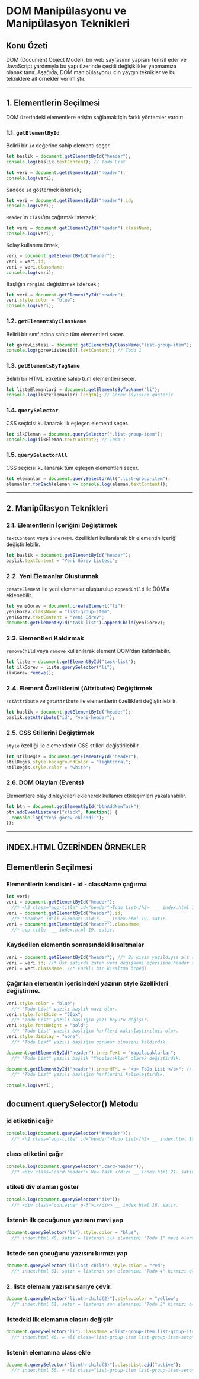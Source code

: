 # DOM Manipülasyonu ve Manipülasyon Teknikleri

## Konu Özeti
DOM (Document Object Model), bir web sayfasının yapısını temsil eder ve JavaScript yardımıyla bu yapı üzerinde çeşitli değişiklikler yapmamıza olanak tanır. Aşağıda, DOM manipülasyonu için yaygın teknikler ve bu tekniklere ait örnekler verilmiştir.

---

## 1. Elementlerin Seçilmesi
DOM üzerindeki elementlere erişim sağlamak için farklı yöntemler vardır:

### 1.1. `getElementById`
Belirli bir `id` değerine sahip elementi seçer.

```javascript
let baslik = document.getElementById("header");
console.log(baslik.textContent); // Todo List
```

```javascript
let veri = document.getElementById("header");
console.log(veri);
```

Sadece `id` göstermek istersek;
```javascript
let veri = document.getElementById("header").id;
console.log(veri);
```

`Header`'ın `Class`'ını çağırmak istersek;
```javascript
let veri = document.getElementById("header").className;
console.log(veri);
```

Kolay kullanımı örnek;
```javascript
veri = document.getElementById("header");
veri = veri.id;
veri = veri.className;
console.log(veri);
```

Başlığın `rengini` değiştirmek istersek ;
```javascript
let veri = document.getElementById("header");
veri.style.color = "blue";
console.log(veri);
```


### 1.2. `getElementsByClassName`
Belirli bir sınıf adına sahip tüm elementleri seçer.

```javascript
let gorevListesi = document.getElementsByClassName("list-group-item");
console.log(gorevListesi[0].textContent); // Todo 1
```

### 1.3. `getElementsByTagName`
Belirli bir HTML etiketine sahip tüm elementleri seçer.

```javascript
let listeElemanlari = document.getElementsByTagName("li");
console.log(listeElemanlari.length); // Görev sayısını gösterir
```

### 1.4. `querySelector`
CSS seçicisi kullanarak ilk eşleşen elementi seçer.

```javascript
let ilkEleman = document.querySelector(".list-group-item");
console.log(ilkEleman.textContent); // Todo 1
```

### 1.5. `querySelectorAll`
CSS seçicisi kullanarak tüm eşleşen elementleri seçer.

```javascript
let elemanlar = document.querySelectorAll(".list-group-item");
elemanlar.forEach(eleman => console.log(eleman.textContent));
```

---

## 2. Manipülasyon Teknikleri

### 2.1. Elementlerin İçeriğini Değiştirmek
`textContent` veya `innerHTML` özellikleri kullanılarak bir elementin içeriği değiştirilebilir.

```javascript
let baslik = document.getElementById("header");
baslik.textContent = "Yeni Görev Listesi";
```

### 2.2. Yeni Elemanlar Oluşturmak
`createElement` ile yeni elemanlar oluşturulup `appendChild` ile DOM'a eklenebilir.

```javascript
let yeniGorev = document.createElement("li");
yeniGorev.className = "list-group-item";
yeniGorev.textContent = "Yeni Görev";
document.getElementById("task-list").appendChild(yeniGorev);
```

### 2.3. Elementleri Kaldırmak
`removeChild` veya `remove` kullanılarak element DOM'dan kaldırılabilir.

```javascript
let liste = document.getElementById("task-list");
let ilkGorev = liste.querySelector("li");
ilkGorev.remove();
```

### 2.4. Element Özelliklerini (Attributes) Değiştirmek
`setAttribute` ve `getAttribute` ile elementlerin özellikleri değiştirilebilir.

```javascript
let baslik = document.getElementById("header");
baslik.setAttribute("id", "yeni-header");
```

### 2.5. CSS Stillerini Değiştirmek
`style` özelliği ile elementlerin CSS stilleri değiştirilebilir.

```javascript
let stilDegis = document.getElementById("header");
stilDegis.style.backgroundColor = "lightcoral";
stilDegis.style.color = "white";
```

### 2.6. DOM Olayları (Events)
Elementlere olay dinleyicileri eklenerek kullanıcı etkileşimleri yakalanabilir.

```javascript
let btn = document.getElementById("btnAddNewTask");
btn.addEventListener("click", function() {
  console.log("Yeni görev eklendi!");
});
```

---

## iNDEX.HTML ÜZERİNDEN ÖRNEKLER

## Elementlerin Seçilmesi

### Elementlerin kendisini - id - className çağırma

```javascript
let veri;
veri = document.getElementById("header");
  //* <h2 class="app-title" id="header">Todo List</h2>	__ index.html 19. satır.
veri = document.getElementById("header").id;
  //* "header" id'li elementi aldık. __ index.html 19. satır.
veri = document.getElementById("header").className;
  //* app-title  __ index.html 19. satır.
```

### Kaydedilen elementin sonrasındaki kısaltmalar

```javascript
veri = document.getElementById("header"); //* Bu kısım yazıldıysa alt satırdaki artık kısaltmasıdır.
veri = veri.id; //* Üst satırda zaten veri değişkeni içerisine header satırını attık.
veri = veri.className; //* Farklı bir kısaltma örneği
```

### Çağırılan elementin içerisindeki yazının style özellikleri değiştirme.

```javascript
veri.style.color = "blue"; 
  //* "Todo List" yazılı başlık mavi olur.
veri.style.fontSize = "50px";
  //* "Todo List" yazılı başlığın yazı boyutu değişir.
veri.style.fontWeight = "bold";
  //* "Todo List" yazılı başlığın harfleri kalınlaştırılmış olur.
veri.style.display = "none";
  //* "Todo List" yazılı başlığın görünür olmasını kaldırdık.

document.getElementById("header").innerText = "Yapılacaklarlar";
  //* "Todo List" yazılı başlık "Yapılacaklar" olarak değiştirdik.

document.getElementById("header").innerHTML = "<b> ToDo List </b>"; //! Başlığın harflerini kalınlaştırdır.
  //* "Todo List" yazılı başlığın harflerini kalınlaştırdık.
  
console.log(veri);
```


## document.querySelector() Metodu

### id etiketini çağır

```javascript
console.log(document.querySelector("#header")); 
  //* <h2 class="app-title" id="header">Todo List</h2> __ index.html 19. satır.
```

### class etiketini çağır

```javascript
console.log(document.querySelector(".card-header")); 
  //* <div class="card-header"> New Task </div> __ index.html 21. satır.
```

### etiketi div olanları göster

```javascript
console.log(document.querySelector("div")); 
  //* <div class="container p-3">…</div> __ index.html 18. satır.
```

### listenin ilk çocuğunun yazısını mavi yap

```javascript
document.querySelector("li").style.color = "blue"; 
  //* index.html 46. satır = listenin ilk elemanını "Todo 1" mavi olarak değişti.
```

### listede son çocuğunu yazısını kırmızı yap

```javascript
document.querySelector("li:last-child").style.color = "red"; 
  //* index.html 61. satır = listenin son elemanını "Todo 4" kırmızı olarak değişti.
```

### 2. liste elemanı yazısını sarıye çevir.

```javascript
document.querySelector("li:nth-child(2)").style.color = "yellow"; 
  //* index.html 51. satır = listenin son elemanını "Todo 2" kırmızı olarak değişti.
```

### listedeki ilk elemanın clasını değiştir

```javascript
document.querySelector("li").className ="list-group-item list-group-item-danger"; 
  //* index.html 46. = <li class="list-group-item list-group-item-secondary">Todo 1
```

### listenin elemanına class ekle

```javascript
document.querySelector("li:nth-child(3)").classList.add("active"); 
  //* index.html 56. = <li class="list-group-item list-group-item-secondary">Todo 3
```
